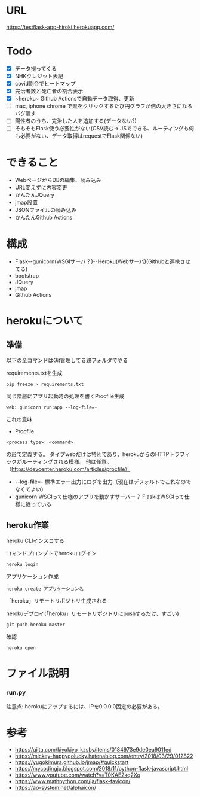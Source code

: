 # URL
https://testflask-app-hiroki.herokuapp.com/

# Todo
- [x] データ撮ってくる
- [x] NHKクレジット表記
- [x] covid割合でヒートマップ
- [x] 完治者数と死亡者の割合表示
- [x] ~heroku~ Github Actionsで自動データ取得、更新
- [ ] mac, iphone chrome で県をクリックするたび円グラフが倍の大きさになるバグ潰す
- [ ] 陽性者のうち、完治した人を追加する(データない?)
- [ ] そもそもFlask使う必要性がない(CSV読む-> JSでできる、ルーティングも何も必要がない、データ取得はrequestでFlask関係ない)

# できること
+ WebページからDBの編集、読み込み
+ URL変えずに内容変更
+ かんたんJQuery
+ jmap設置
+ JSONファイルの読み込み
+ かんたんGithub Actions

# 構成
+ Flask--gunicorn(WSGIサーバ？)--Heroku(Webサーバ)(Githubと連携させてる)
+ bootstrap
+ JQuery
+ jmap
+ Github Actions

# herokuについて
## 準備
以下の全コマンドはGit管理してる親フォルダでやる

requirements.txtを生成
```
pip freeze > requirements.txt
```
同じ階層にアプリ起動時の処理を書くProcfile生成
```
web: gunicorn run:app --log-file=-
```
これの意味
+ Procfile
```
<process type>: <command>
```
の形で定義する。
タイプwebだけは特別であり、herokuからのHTTPトラフィックがルーティングされる模様。 他は任意。（https://devcenter.heroku.com/articles/procfile）
+ --log-file=-
標準エラー出力にログを出力（現在はデフォルトでこれなのでなくてよい）
+ gunicorn
WSGIって仕様のアプリを動かすサーバー？
FlaskはWSGIって仕様に従っている

## heroku作業
heroku CLIインスコする

コマンドプロンプトでherokuログイン
```
heroku login
```

アプリケーション作成
```
heroku create アプリケーション名
```
「heroku」リモートリポジトリ生成される

herokuデプロイ(「heroku」リモートリポジトリにpushするだけ、すごい)
```
git push heroku master
```

確認
```
heroku open
```

# ファイル説明
### run.py
注意点:
herokuにアップするには、IPを0.0.0.0固定の必要がある。


# 参考
+ https://qiita.com/kiyokiyo_kzsby/items/0184973e9de0ea9011ed
+ https://mickey-happygolucky.hatenablog.com/entry/2018/03/29/012822
+ https://yugokimura.github.io/jmap/#quickstart
+ https://mycodingjp.blogspot.com/2018/11/python-flask-javascript.html
+ https://www.youtube.com/watch?v=T0KAE2kq2Xo
+ https://www.mathpython.com/ja/flask-favicon/
+ https://ao-system.net/alphaicon/
